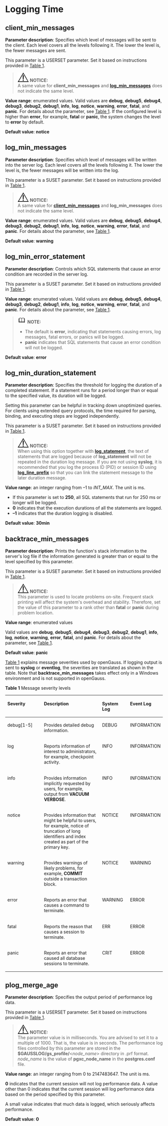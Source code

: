 # Logging Time<a name="EN-US_TOPIC_0242371512"></a>

## client\_min\_messages<a name="en-us_topic_0237124722_en-us_topic_0059778452_s2955da1f1cb24b0aa68ddc77700233e0"></a>

**Parameter description**: Specifies which level of messages will be sent to the client. Each level covers all the levels following it. The lower the level is, the fewer messages are sent.

This parameter is a USERSET parameter. Set it based on instructions provided in  [Table 1](resetting-parameters.md#en-us_topic_0237121562_en-us_topic_0059777490_t91a6f212010f4503b24d7943aed6d846).

>![](public_sys-resources/icon-notice.gif) **NOTICE:**   
>A same value for  **client\_min\_messages**  and  **[log\_min\_messages](#en-us_topic_0237124722_en-us_topic_0059778452_sc6c47ec8cc1b47e28be98dbb24b1b39a)**  does not indicate the same level.  

**Value range**: enumerated values. Valid values are  **debug**,  **debug5**,  **debug4**,  **debug3**,  **debug2**,  **debug1**,  **info**,  **log**,  **notice**,  **warning**,  **error**,  **fatal**, and  **panic**. For details about the parameter, see  [Table 1](#en-us_topic_0237124722_en-us_topic_0059778452_en-us_topic_0058967791_table55180162). If the configured level is higher than  **error**, for example,  **fatal**  or  **panic**, the system changes the level to  **error**  by default.

**Default value**:  **notice**

## log\_min\_messages<a name="en-us_topic_0237124722_en-us_topic_0059778452_sc6c47ec8cc1b47e28be98dbb24b1b39a"></a>

**Parameter description**: Specifies which level of messages will be written into the server log. Each level covers all the levels following it. The lower the level is, the fewer messages will be written into the log.

This parameter is a SUSET parameter. Set it based on instructions provided in  [Table 1](resetting-parameters.md#en-us_topic_0237121562_en-us_topic_0059777490_t91a6f212010f4503b24d7943aed6d846).

>![](public_sys-resources/icon-notice.gif) **NOTICE:**   
>A same value for  **[client\_min\_messages](#en-us_topic_0237124722_en-us_topic_0059778452_s2955da1f1cb24b0aa68ddc77700233e0)**  and  **log\_min\_messages**  does not indicate the same level.  

**Value range**: enumerated values. Valid values are  **debug**,  **debug5**,  **debug4**,  **debug3**,  **debug2**,  **debug1**,  **info**,  **log**,  **notice**,  **warning**,  **error**,  **fatal**, and  **panic**. For details about the parameter, see  [Table 1](#en-us_topic_0237124722_en-us_topic_0059778452_en-us_topic_0058967791_table55180162).

**Default value**:  **warning**

## log\_min\_error\_statement<a name="en-us_topic_0237124722_en-us_topic_0059778452_s8cdbbd89c18b4425ad32f96456349c1d"></a>

**Parameter description**: Controls which SQL statements that cause an error condition are recorded in the server log.

This parameter is a SUSET parameter. Set it based on instructions provided in  [Table 1](resetting-parameters.md#en-us_topic_0237121562_en-us_topic_0059777490_t91a6f212010f4503b24d7943aed6d846).

**Value range**: enumerated values. Valid values are  **debug**,  **debug5**,  **debug4**,  **debug3**,  **debug2**,  **debug1**,  **info**,  **log**,  **notice**,  **warning**,  **error**,  **fatal**, and  **panic**. For details about the parameter, see  [Table 1](#en-us_topic_0237124722_en-us_topic_0059778452_en-us_topic_0058967791_table55180162).

>![](public_sys-resources/icon-note.gif) **NOTE:**   
>-   The default is  **error**, indicating that statements causing errors, log messages, fatal errors, or panics will be logged.  
>-   **panic**  indicates that SQL statements that cause an error condition will not be logged.  

**Default value**:  **error**

## log\_min\_duration\_statement<a name="en-us_topic_0237124722_en-us_topic_0059778452_s62cf0fb833324a82a841f02134a932e5"></a>

**Parameter description**: Specifies the threshold for logging the duration of a completed statement. If a statement runs for a period longer than or equal to the specified value, its duration will be logged.

Setting this parameter can be helpful in tracking down unoptimized queries. For clients using extended query protocols, the time required for parsing, binding, and executing steps are logged independently.

This parameter is a SUSET parameter. Set it based on instructions provided in  [Table 1](resetting-parameters.md#en-us_topic_0237121562_en-us_topic_0059777490_t91a6f212010f4503b24d7943aed6d846).

>![](public_sys-resources/icon-notice.gif) **NOTICE:**   
>When using this option together with  **[log\_statement](logging-content.md#en-us_topic_0237124723_en-us_topic_0059778400_s77b3e2e16a3e4705a139bef98688be8a)**, the text of statements that are logged because of  **log\_statement**  will not be repeated in the duration log message. If you are not using  **syslog**, it is recommended that you log the process ID \(PID\) or session ID using  **[log\_line\_prefix](logging-content.md#en-us_topic_0237124723_en-us_topic_0059778400_sd57ce2167a8149239e10ab0cef12b949)**  so that you can link the statement message to the later duration message.  

**Value range**: an integer ranging from –1 to  _INT\_MAX_. The unit is ms.

-   If this parameter is set to  **250**, all SQL statements that run for 250 ms or longer will be logged.
-   **0**  indicates that the execution durations of all the statements are logged.
-   **–1**  indicates that the duration logging is disabled.

**Default value**:  **30min**

## backtrace\_min\_messages<a name="en-us_topic_0237124722_en-us_topic_0059778452_s0d485880ad9c4bd6b99d861d6857d6b3"></a>

**Parameter description**: Prints the function's stack information to the server's log file if the information generated is greater than or equal to the level specified by this parameter.

This parameter is a SUSET parameter. Set it based on instructions provided in  [Table 1](resetting-parameters.md#en-us_topic_0237121562_en-us_topic_0059777490_t91a6f212010f4503b24d7943aed6d846).

>![](public_sys-resources/icon-notice.gif) **NOTICE:**   
>This parameter is used to locate problems on-site. Frequent stack printing will affect the system's overhead and stability. Therefore, set the value of this parameter to a rank other than  **fatal**  or  **panic**  during problem location.  

**Value range**: enumerated values

Valid values are  **debug**,  **debug5**,  **debug4**,  **debug3**,  **debug2**,  **debug1**,  **info**,  **log**,  **notice**,  **warning**,  **error**,  **fatal**, and  **panic**. For details about the parameter, see  [Table 1](#en-us_topic_0237124722_en-us_topic_0059778452_en-us_topic_0058967791_table55180162).

**Default value**:  **panic**

[Table 1](#en-us_topic_0237124722_en-us_topic_0059778452_en-us_topic_0058967791_table55180162)  explains message severities used by openGauss. If logging output is sent to  **syslog**  or  **eventlog**, the severities are translated as shown in the table. Note that  **backtrace\_min\_messages**  takes effect only in a Windows environment and is not supported in openGauss.

**Table  1**  Message severity levels

<a name="en-us_topic_0237124722_en-us_topic_0059778452_en-us_topic_0058967791_table55180162"></a>
<table><thead align="left"><tr id="en-us_topic_0237124722_en-us_topic_0059778452_en-us_topic_0058967791_row16083876"><th class="cellrowborder" valign="top" width="23.89%" id="mcps1.2.5.1.1"><p id="en-us_topic_0237124722_en-us_topic_0059778452_en-us_topic_0058967791_p53202008"><a name="en-us_topic_0237124722_en-us_topic_0059778452_en-us_topic_0058967791_p53202008"></a><a name="en-us_topic_0237124722_en-us_topic_0059778452_en-us_topic_0058967791_p53202008"></a>Severity</p>
</th>
<th class="cellrowborder" valign="top" width="38.29%" id="mcps1.2.5.1.2"><p id="en-us_topic_0237124722_en-us_topic_0059778452_en-us_topic_0058967791_p32367662"><a name="en-us_topic_0237124722_en-us_topic_0059778452_en-us_topic_0058967791_p32367662"></a><a name="en-us_topic_0237124722_en-us_topic_0059778452_en-us_topic_0058967791_p32367662"></a>Description</p>
</th>
<th class="cellrowborder" valign="top" width="17.94%" id="mcps1.2.5.1.3"><p id="en-us_topic_0237124722_en-us_topic_0059778452_en-us_topic_0058967791_p30020813"><a name="en-us_topic_0237124722_en-us_topic_0059778452_en-us_topic_0058967791_p30020813"></a><a name="en-us_topic_0237124722_en-us_topic_0059778452_en-us_topic_0058967791_p30020813"></a>System Log</p>
</th>
<th class="cellrowborder" valign="top" width="19.88%" id="mcps1.2.5.1.4"><p id="en-us_topic_0237124722_en-us_topic_0059778452_en-us_topic_0058967791_p39635294"><a name="en-us_topic_0237124722_en-us_topic_0059778452_en-us_topic_0058967791_p39635294"></a><a name="en-us_topic_0237124722_en-us_topic_0059778452_en-us_topic_0058967791_p39635294"></a>Event Log</p>
</th>
</tr>
</thead>
<tbody><tr id="en-us_topic_0237124722_en-us_topic_0059778452_en-us_topic_0058967791_row8887944"><td class="cellrowborder" valign="top" width="23.89%" headers="mcps1.2.5.1.1 "><p id="en-us_topic_0237124722_en-us_topic_0059778452_en-us_topic_0058967791_p52038259"><a name="en-us_topic_0237124722_en-us_topic_0059778452_en-us_topic_0058967791_p52038259"></a><a name="en-us_topic_0237124722_en-us_topic_0059778452_en-us_topic_0058967791_p52038259"></a>debug[1-5]</p>
</td>
<td class="cellrowborder" valign="top" width="38.29%" headers="mcps1.2.5.1.2 "><p id="en-us_topic_0237124722_en-us_topic_0059778452_en-us_topic_0058967791_p43222216"><a name="en-us_topic_0237124722_en-us_topic_0059778452_en-us_topic_0058967791_p43222216"></a><a name="en-us_topic_0237124722_en-us_topic_0059778452_en-us_topic_0058967791_p43222216"></a>Provides detailed debug information.</p>
</td>
<td class="cellrowborder" valign="top" width="17.94%" headers="mcps1.2.5.1.3 "><p id="en-us_topic_0237124722_en-us_topic_0059778452_en-us_topic_0058967791_p36122287"><a name="en-us_topic_0237124722_en-us_topic_0059778452_en-us_topic_0058967791_p36122287"></a><a name="en-us_topic_0237124722_en-us_topic_0059778452_en-us_topic_0058967791_p36122287"></a>DEBUG</p>
</td>
<td class="cellrowborder" valign="top" width="19.88%" headers="mcps1.2.5.1.4 "><p id="en-us_topic_0237124722_en-us_topic_0059778452_en-us_topic_0058967791_p27851471"><a name="en-us_topic_0237124722_en-us_topic_0059778452_en-us_topic_0058967791_p27851471"></a><a name="en-us_topic_0237124722_en-us_topic_0059778452_en-us_topic_0058967791_p27851471"></a>INFORMATION</p>
</td>
</tr>
<tr id="en-us_topic_0237124722_en-us_topic_0059778452_r595a40e423624553b74848a4dc146a29"><td class="cellrowborder" valign="top" width="23.89%" headers="mcps1.2.5.1.1 "><p id="en-us_topic_0237124722_en-us_topic_0059778452_a9385ed0f97d2461bbbefbb1d85dba9da"><a name="en-us_topic_0237124722_en-us_topic_0059778452_a9385ed0f97d2461bbbefbb1d85dba9da"></a><a name="en-us_topic_0237124722_en-us_topic_0059778452_a9385ed0f97d2461bbbefbb1d85dba9da"></a>log</p>
</td>
<td class="cellrowborder" valign="top" width="38.29%" headers="mcps1.2.5.1.2 "><p id="en-us_topic_0237124722_en-us_topic_0059778452_adb3860efa3a3439aa9d6fd43d3cf470b"><a name="en-us_topic_0237124722_en-us_topic_0059778452_adb3860efa3a3439aa9d6fd43d3cf470b"></a><a name="en-us_topic_0237124722_en-us_topic_0059778452_adb3860efa3a3439aa9d6fd43d3cf470b"></a>Reports information of interest to administrators, for example, checkpoint activity.</p>
</td>
<td class="cellrowborder" valign="top" width="17.94%" headers="mcps1.2.5.1.3 "><p id="en-us_topic_0237124722_en-us_topic_0059778452_a0e4311aa110b42c48888021f54d2c623"><a name="en-us_topic_0237124722_en-us_topic_0059778452_a0e4311aa110b42c48888021f54d2c623"></a><a name="en-us_topic_0237124722_en-us_topic_0059778452_a0e4311aa110b42c48888021f54d2c623"></a>INFO</p>
</td>
<td class="cellrowborder" valign="top" width="19.88%" headers="mcps1.2.5.1.4 "><p id="en-us_topic_0237124722_en-us_topic_0059778452_a4da3f67fd2c04ee796b271a2e025283f"><a name="en-us_topic_0237124722_en-us_topic_0059778452_a4da3f67fd2c04ee796b271a2e025283f"></a><a name="en-us_topic_0237124722_en-us_topic_0059778452_a4da3f67fd2c04ee796b271a2e025283f"></a>INFORMATION</p>
</td>
</tr>
<tr id="en-us_topic_0237124722_en-us_topic_0059778452_en-us_topic_0058967791_row25198154"><td class="cellrowborder" valign="top" width="23.89%" headers="mcps1.2.5.1.1 "><p id="en-us_topic_0237124722_en-us_topic_0059778452_en-us_topic_0058967791_p45372660"><a name="en-us_topic_0237124722_en-us_topic_0059778452_en-us_topic_0058967791_p45372660"></a><a name="en-us_topic_0237124722_en-us_topic_0059778452_en-us_topic_0058967791_p45372660"></a>info</p>
</td>
<td class="cellrowborder" valign="top" width="38.29%" headers="mcps1.2.5.1.2 "><p id="en-us_topic_0237124722_en-us_topic_0059778452_en-us_topic_0058967791_p37972107"><a name="en-us_topic_0237124722_en-us_topic_0059778452_en-us_topic_0058967791_p37972107"></a><a name="en-us_topic_0237124722_en-us_topic_0059778452_en-us_topic_0058967791_p37972107"></a>Provides information implicitly requested by users, for example, output from <strong id="b368165343814"><a name="b368165343814"></a><a name="b368165343814"></a>VACUUM VERBOSE</strong>.</p>
</td>
<td class="cellrowborder" valign="top" width="17.94%" headers="mcps1.2.5.1.3 "><p id="en-us_topic_0237124722_en-us_topic_0059778452_en-us_topic_0058967791_p43138039"><a name="en-us_topic_0237124722_en-us_topic_0059778452_en-us_topic_0058967791_p43138039"></a><a name="en-us_topic_0237124722_en-us_topic_0059778452_en-us_topic_0058967791_p43138039"></a>INFO</p>
</td>
<td class="cellrowborder" valign="top" width="19.88%" headers="mcps1.2.5.1.4 "><p id="en-us_topic_0237124722_en-us_topic_0059778452_en-us_topic_0058967791_p50620321"><a name="en-us_topic_0237124722_en-us_topic_0059778452_en-us_topic_0058967791_p50620321"></a><a name="en-us_topic_0237124722_en-us_topic_0059778452_en-us_topic_0058967791_p50620321"></a>INFORMATION</p>
</td>
</tr>
<tr id="en-us_topic_0237124722_en-us_topic_0059778452_en-us_topic_0058967791_row57548487"><td class="cellrowborder" valign="top" width="23.89%" headers="mcps1.2.5.1.1 "><p id="en-us_topic_0237124722_en-us_topic_0059778452_en-us_topic_0058967791_p64562184"><a name="en-us_topic_0237124722_en-us_topic_0059778452_en-us_topic_0058967791_p64562184"></a><a name="en-us_topic_0237124722_en-us_topic_0059778452_en-us_topic_0058967791_p64562184"></a>notice</p>
</td>
<td class="cellrowborder" valign="top" width="38.29%" headers="mcps1.2.5.1.2 "><p id="en-us_topic_0237124722_en-us_topic_0059778452_en-us_topic_0058967791_p18937882"><a name="en-us_topic_0237124722_en-us_topic_0059778452_en-us_topic_0058967791_p18937882"></a><a name="en-us_topic_0237124722_en-us_topic_0059778452_en-us_topic_0058967791_p18937882"></a>Provides information that might be helpful to users, for example, notice of truncation of long identifiers and index created as part of the primary key.</p>
</td>
<td class="cellrowborder" valign="top" width="17.94%" headers="mcps1.2.5.1.3 "><p id="en-us_topic_0237124722_en-us_topic_0059778452_en-us_topic_0058967791_p25016743"><a name="en-us_topic_0237124722_en-us_topic_0059778452_en-us_topic_0058967791_p25016743"></a><a name="en-us_topic_0237124722_en-us_topic_0059778452_en-us_topic_0058967791_p25016743"></a>NOTICE</p>
</td>
<td class="cellrowborder" valign="top" width="19.88%" headers="mcps1.2.5.1.4 "><p id="en-us_topic_0237124722_en-us_topic_0059778452_en-us_topic_0058967791_p66207956"><a name="en-us_topic_0237124722_en-us_topic_0059778452_en-us_topic_0058967791_p66207956"></a><a name="en-us_topic_0237124722_en-us_topic_0059778452_en-us_topic_0058967791_p66207956"></a>INFORMATION</p>
</td>
</tr>
<tr id="en-us_topic_0237124722_en-us_topic_0059778452_en-us_topic_0058967791_row44586181"><td class="cellrowborder" valign="top" width="23.89%" headers="mcps1.2.5.1.1 "><p id="en-us_topic_0237124722_en-us_topic_0059778452_en-us_topic_0058967791_p16184936"><a name="en-us_topic_0237124722_en-us_topic_0059778452_en-us_topic_0058967791_p16184936"></a><a name="en-us_topic_0237124722_en-us_topic_0059778452_en-us_topic_0058967791_p16184936"></a>warning</p>
</td>
<td class="cellrowborder" valign="top" width="38.29%" headers="mcps1.2.5.1.2 "><p id="en-us_topic_0237124722_en-us_topic_0059778452_en-us_topic_0058967791_p49255712"><a name="en-us_topic_0237124722_en-us_topic_0059778452_en-us_topic_0058967791_p49255712"></a><a name="en-us_topic_0237124722_en-us_topic_0059778452_en-us_topic_0058967791_p49255712"></a>Provides warnings of likely problems, for example, <strong id="b52619498406"><a name="b52619498406"></a><a name="b52619498406"></a>COMMIT</strong> outside a transaction block.</p>
</td>
<td class="cellrowborder" valign="top" width="17.94%" headers="mcps1.2.5.1.3 "><p id="en-us_topic_0237124722_en-us_topic_0059778452_en-us_topic_0058967791_p48960854"><a name="en-us_topic_0237124722_en-us_topic_0059778452_en-us_topic_0058967791_p48960854"></a><a name="en-us_topic_0237124722_en-us_topic_0059778452_en-us_topic_0058967791_p48960854"></a>NOTICE</p>
</td>
<td class="cellrowborder" valign="top" width="19.88%" headers="mcps1.2.5.1.4 "><p id="en-us_topic_0237124722_en-us_topic_0059778452_en-us_topic_0058967791_p66001138"><a name="en-us_topic_0237124722_en-us_topic_0059778452_en-us_topic_0058967791_p66001138"></a><a name="en-us_topic_0237124722_en-us_topic_0059778452_en-us_topic_0058967791_p66001138"></a>WARNING</p>
</td>
</tr>
<tr id="en-us_topic_0237124722_en-us_topic_0059778452_en-us_topic_0058967791_row39415719"><td class="cellrowborder" valign="top" width="23.89%" headers="mcps1.2.5.1.1 "><p id="en-us_topic_0237124722_en-us_topic_0059778452_en-us_topic_0058967791_p5871590"><a name="en-us_topic_0237124722_en-us_topic_0059778452_en-us_topic_0058967791_p5871590"></a><a name="en-us_topic_0237124722_en-us_topic_0059778452_en-us_topic_0058967791_p5871590"></a>error</p>
</td>
<td class="cellrowborder" valign="top" width="38.29%" headers="mcps1.2.5.1.2 "><p id="en-us_topic_0237124722_en-us_topic_0059778452_en-us_topic_0058967791_p45865182"><a name="en-us_topic_0237124722_en-us_topic_0059778452_en-us_topic_0058967791_p45865182"></a><a name="en-us_topic_0237124722_en-us_topic_0059778452_en-us_topic_0058967791_p45865182"></a>Reports an error that causes a command to terminate.</p>
</td>
<td class="cellrowborder" valign="top" width="17.94%" headers="mcps1.2.5.1.3 "><p id="en-us_topic_0237124722_en-us_topic_0059778452_en-us_topic_0058967791_p10254007"><a name="en-us_topic_0237124722_en-us_topic_0059778452_en-us_topic_0058967791_p10254007"></a><a name="en-us_topic_0237124722_en-us_topic_0059778452_en-us_topic_0058967791_p10254007"></a>WARNING</p>
</td>
<td class="cellrowborder" valign="top" width="19.88%" headers="mcps1.2.5.1.4 "><p id="en-us_topic_0237124722_en-us_topic_0059778452_en-us_topic_0058967791_p48267630"><a name="en-us_topic_0237124722_en-us_topic_0059778452_en-us_topic_0058967791_p48267630"></a><a name="en-us_topic_0237124722_en-us_topic_0059778452_en-us_topic_0058967791_p48267630"></a>ERROR</p>
</td>
</tr>
<tr id="en-us_topic_0237124722_en-us_topic_0059778452_en-us_topic_0058967791_row31448593"><td class="cellrowborder" valign="top" width="23.89%" headers="mcps1.2.5.1.1 "><p id="en-us_topic_0237124722_en-us_topic_0059778452_en-us_topic_0058967791_p59582581"><a name="en-us_topic_0237124722_en-us_topic_0059778452_en-us_topic_0058967791_p59582581"></a><a name="en-us_topic_0237124722_en-us_topic_0059778452_en-us_topic_0058967791_p59582581"></a>fatal</p>
</td>
<td class="cellrowborder" valign="top" width="38.29%" headers="mcps1.2.5.1.2 "><p id="en-us_topic_0237124722_en-us_topic_0059778452_en-us_topic_0058967791_p48379782"><a name="en-us_topic_0237124722_en-us_topic_0059778452_en-us_topic_0058967791_p48379782"></a><a name="en-us_topic_0237124722_en-us_topic_0059778452_en-us_topic_0058967791_p48379782"></a>Reports the reason that causes a session to terminate.</p>
</td>
<td class="cellrowborder" valign="top" width="17.94%" headers="mcps1.2.5.1.3 "><p id="en-us_topic_0237124722_en-us_topic_0059778452_en-us_topic_0058967791_p18139978"><a name="en-us_topic_0237124722_en-us_topic_0059778452_en-us_topic_0058967791_p18139978"></a><a name="en-us_topic_0237124722_en-us_topic_0059778452_en-us_topic_0058967791_p18139978"></a>ERR</p>
</td>
<td class="cellrowborder" valign="top" width="19.88%" headers="mcps1.2.5.1.4 "><p id="en-us_topic_0237124722_en-us_topic_0059778452_en-us_topic_0058967791_p25623517"><a name="en-us_topic_0237124722_en-us_topic_0059778452_en-us_topic_0058967791_p25623517"></a><a name="en-us_topic_0237124722_en-us_topic_0059778452_en-us_topic_0058967791_p25623517"></a>ERROR</p>
</td>
</tr>
<tr id="en-us_topic_0237124722_en-us_topic_0059778452_en-us_topic_0058967791_row36429203"><td class="cellrowborder" valign="top" width="23.89%" headers="mcps1.2.5.1.1 "><p id="en-us_topic_0237124722_en-us_topic_0059778452_en-us_topic_0058967791_p18347233"><a name="en-us_topic_0237124722_en-us_topic_0059778452_en-us_topic_0058967791_p18347233"></a><a name="en-us_topic_0237124722_en-us_topic_0059778452_en-us_topic_0058967791_p18347233"></a>panic</p>
</td>
<td class="cellrowborder" valign="top" width="38.29%" headers="mcps1.2.5.1.2 "><p id="en-us_topic_0237124722_en-us_topic_0059778452_en-us_topic_0058967791_p58513940"><a name="en-us_topic_0237124722_en-us_topic_0059778452_en-us_topic_0058967791_p58513940"></a><a name="en-us_topic_0237124722_en-us_topic_0059778452_en-us_topic_0058967791_p58513940"></a>Reports an error that caused all database sessions to terminate.</p>
</td>
<td class="cellrowborder" valign="top" width="17.94%" headers="mcps1.2.5.1.3 "><p id="en-us_topic_0237124722_en-us_topic_0059778452_en-us_topic_0058967791_p63990933"><a name="en-us_topic_0237124722_en-us_topic_0059778452_en-us_topic_0058967791_p63990933"></a><a name="en-us_topic_0237124722_en-us_topic_0059778452_en-us_topic_0058967791_p63990933"></a>CRIT</p>
</td>
<td class="cellrowborder" valign="top" width="19.88%" headers="mcps1.2.5.1.4 "><p id="en-us_topic_0237124722_en-us_topic_0059778452_en-us_topic_0058967791_p52611897"><a name="en-us_topic_0237124722_en-us_topic_0059778452_en-us_topic_0058967791_p52611897"></a><a name="en-us_topic_0237124722_en-us_topic_0059778452_en-us_topic_0058967791_p52611897"></a>ERROR</p>
</td>
</tr>
</tbody>
</table>

## plog\_merge\_age<a name="en-us_topic_0237124722_section12879737135917"></a>

**Parameter description**: Specifies the output period of performance log data.

This parameter is a USERSET parameter. Set it based on instructions provided in  [Table 1](resetting-parameters.md#en-us_topic_0237121562_en-us_topic_0059777490_t91a6f212010f4503b24d7943aed6d846).

>![](public_sys-resources/icon-notice.gif) **NOTICE:**   
>The parameter value is in milliseconds. You are advised to set it to a multiple of 1000. That is, the value is in seconds. The performance log files controlled by this parameter are stored in the  **$GAUSSLOG/gs\_profile/**<_node\_name_\> directory in .prf format.  _node\_name_  is the value of  **pgxc\_node\_name**  in the  **postgres.conf**  file.  

**Value range**: an integer ranging from 0 to 2147483647. The unit is ms.

**0**  indicates that the current session will not log performance data. A value other than 0 indicates that the current session will log performance data based on the period specified by this parameter.

A small value indicates that much data is logged, which seriously affects performance.

**Default value**:  **0**

